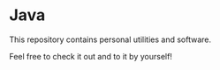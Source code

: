 # Java

This repository contains personal utilities and software.

Feel free to check it out and to it by yourself!

